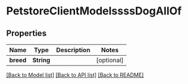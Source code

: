 # PetstoreClientModelssssDogAllOf

## Properties
Name | Type | Description | Notes
------------ | ------------- | ------------- | -------------
**breed** | **String** |  | [optional] 

[[Back to Model list]](../README.md#documentation-for-models) [[Back to API list]](../README.md#documentation-for-api-endpoints) [[Back to README]](../README.md)


